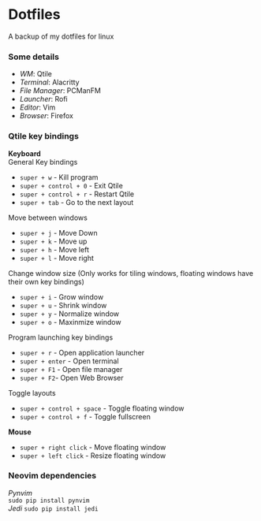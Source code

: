 # Dotfiles  
A backup of my dotfiles for linux  

### Some details  
* *WM*: Qtile  
* *Terminal*: Alacritty  
* *File Manager*: PCManFM  
* *Launcher*: Rofi  
* *Editor*: Vim  
* *Browser*: Firefox  

### Qtile key bindings  
**Keyboard**  
General Key bindings  
* `super + w` - Kill program  
* `super + control + 0` - Exit Qtile  
* `super + control + r` - Restart Qtile  
* `super + tab` - Go to the next layout  

Move between windows  
* `super + j` - Move Down  
* `super + k` - Move up  
* `super + h` - Move left  
* `super + l` - Move right  

Change window size (Only works for tiling windows, floating windows have their own key bindings) 
* `super + i` - Grow window  
* `super + u` - Shrink window  
* `super + y` - Normalize window  
* `super + o` - Maxinmize window  

Program launching key bindings  
* `super + r` - Open application launcher  
* `super + enter` - Open terminal  
* `super + F1` - Open file manager  
* `super + F2`- Open Web Browser  

Toggle layouts  
* `super + control + space` - Toggle floating window  
* `super + control + f` - Toggle fullscreen 

**Mouse**  
* `super + right click` - Move floating window  
* `super + left click` - Resize floating window  

### Neovim dependencies  
*Pynvim*  
`sudo pip install pynvim`  
*Jedi*
`sudo pip install jedi`  
